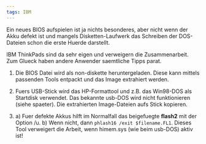 ```yaml
---
tags: IBM
---
```

Ein neues BIOS aufspielen ist ja nichts besonderes, aber nicht wenn der Akku defekt ist und mangels Disketten-Laufwerk das Schreiben der DOS-Dateien schon die erste Huerde darstellt.

IBM ThinkPads sind da sehr eigen und verweigern die Zusammenarbeit. Zum Glueck haben andere Anwender saemtliche Tipps parat.

1. Die BIOS Datei wird als non-diskette heruntergeladen. Diese kann mittels passenden Tools entpackt und das Image extrahiert werden.

2. Fuers USB-Stick wird das HP-Formattool und z.B. das Win98-DOS als Startdisk verwendet. Das bekannte usb-DOS wird nicht funktionieren (siehe spaeter). Die extrahierten Image-Dateien aufs Stick kopieren.

3. a) Fuer defekte Akkus hilft im Normalfall das beigefuegte **flash2** mit der Option /u.
b) Wenn nicht, dann `phlash16 /exit $filename.FL1`. Dieses Tool verweigert die Arbeit, wenn himem.sys (wie beim usb-DOS) aktiv ist!
